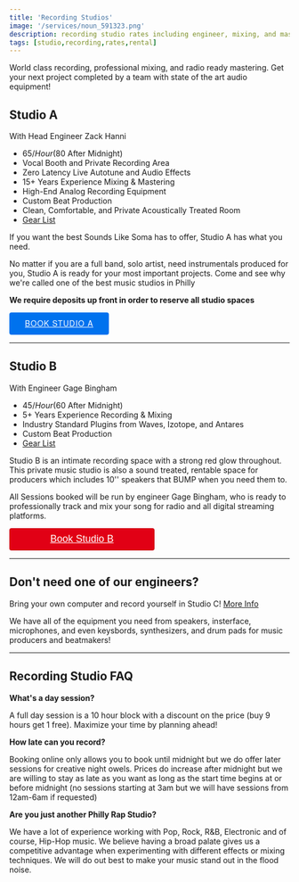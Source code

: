 ```yaml
---
title: 'Recording Studios'
image: '/services/noun_591323.png'
description: recording studio rates including engineer, mixing, and mastering during booked studio rental time.
tags: [studio,recording,rates,rental]
---
```

World class recording, professional mixing, and radio ready mastering. Get your next project completed by a team with state of the art audio equipment!

## Studio A
With Head Engineer Zack Hanni

- $65 / Hour ($80 After Midnight)
- Vocal Booth and Private Recording Area
- Zero Latency Live Autotune and Audio Effects
- 15+ Years Experience Mixing & Mastering
- High-End Analog Recording Equipment
- Custom Beat Production
- Clean, Comfortable, and Private Acoustically Treated Room
- <a href="/services/06-gearlist" target="Gear List">Gear List</a>

If you want the best Sounds Like Soma has to offer, Studio A has what you need.

No matter if you are a full band, solo artist, need instrumentals produced for you, Studio A is ready for your most important projects. Come and see why we're called one of the best music studios in Philly

**We require deposits up front in order to reserve all studio spaces**

<!-- Start Square Appointments Embed code -->
<a style=" 
background-color: #0072ee; 
color: white; 
height: 40px; 
text-transform: uppercase; 
font-family: 'Square Market', 'helvetica neue', helvetica, arial, sans-serif; 
letter-spacing: 1px; 
line-height: 38px; 
padding: 0 28px; 
border-radius: 4px; 
font-weight: 500; 
font-size: 14px; cursor: pointer; 
display: inline-block; 
" href="https://squareup.com/appointments/buyer/widget/zkvz7h6ta6pudt/8GNV6PJ8WK7YH">Book Studio A</a><!-- End Square Appointments Embed code -->

- - -

## Studio B
With Engineer Gage Bingham

- $45 / Hour ($60 After Midnight)
- 5+ Years Experience Recording & Mixing
- Industry Standard Plugins from Waves, Izotope, and Antares
- Custom Beat Production
- <a href="/services/06-gearlist" target="Gear List">Gear List</a>
 
Studio B is an intimate recording space with a strong red glow throughout. This private music studio is also a sound treated, rentable space for producers which includes 10'' speakers that BUMP when you need them to.

All Sessions booked will be run by engineer Gage Bingham, who is ready to professionally track and mix your song for radio and all digital streaming platforms.

<div style="overflow: auto;">
  <a target="_blank" href="https://square.site/book/VC0MQHN4GS4ND/sls-studio-b-philadelphia-pa" style="
    display: inline-block;
    font-family: Helvetica, Arial, sans-serif;
    font-size: 18px;
    line-height: 38px;
    height: 40px;
    padding-left: 48px;
    padding-right: 48px;
    color: #ffffff;
    min-width: 165px;
    background-color: #E10015;
    border-radius: 4px;
    text-align: center;
    box-shadow: 0 0 0 1px rgba(0,0,0,.1) inset;
  ">Book Studio B</a>
</div>

- - -

## Don't need one of our engineers?
Bring your own computer and record yourself in Studio C! <a href="/services/01.5-rent-studio-space/" target="More info on Mastering">More Info</a>

We have all of the equipment you need from speakers, insterface, microphones, and even keysbords, synthesizers, and drum pads for music producers and beatmakers!

- - -

## Recording Studio FAQ

**What's a day session?**

A full day session is a 10 hour block with a discount on the price (buy 9 hours get 1 free). Maximize your time by planning ahead!

**How late can you record?**

Booking online only allows you to book until midnight but we do offer later sessions for creative night owels. Prices do increase after midnight but we are willing to stay as late as you want as long as the start time begins at or before midnight (no sessions starting at 3am but we will have sessions from 12am-6am if requested)

**Are you just another Philly Rap Studio?**

We have a lot of experience working with Pop, Rock, R&B, Electronic and of course, Hip-Hop music. We believe having a broad palate gives us a competitive advantage when experimenting with different effects or mixing techniques. We will do out best to make your music stand out in the flood noise.




